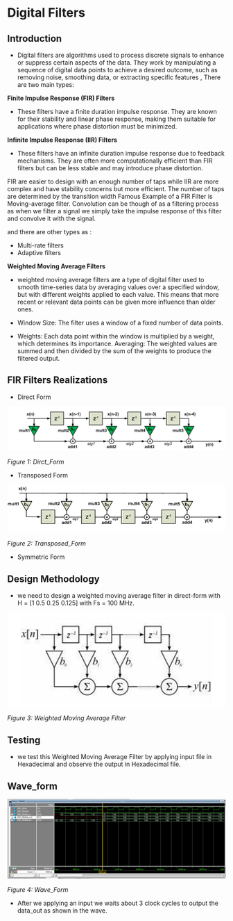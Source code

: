 # Digital Filters
## Introduction

 - Digital filters are algorithms used to process discrete signals to enhance or suppress certain aspects of the data. They work by manipulating a sequence of digital data points to achieve a desired outcome, such as removing noise, smoothing data, or extracting specific features , There are two main types:

**Finite Impulse Response (FIR) Filters**

- These filters have a finite duration impulse response. They are known for their stability and linear phase response, making them suitable for applications where phase distortion must be minimized.

**Infinite Impulse Response (IIR) Filters**

- These filters have an infinite duration impulse response due to feedback mechanisms. They are often more computationally efficient than FIR filters but can be less stable and may introduce phase distortion.

FIR are easier to design with an enough number of taps while IIR are more complex and have stability concerns but more efficient.
The number of taps are determined by the transition width 
Famous Example of a FIR Filter is Moving-average filter.
Convolution can be though of as a filtering process as when we filter a signal we simply take the impulse response of this filter and convolve it with the signal.

and there are other types as :
- Multi-rate filters
- Adaptive filters

**Weighted Moving Average Filters**

- weighted moving average filters are a type of digital filter used to smooth time-series data by averaging values over a specified window, but with different weights applied to each value. This means that more recent or relevant data points can be given more influence than older ones.

- Window Size: 
The filter uses a window of a fixed number of data points.

- Weights: 
Each data point within the window is multiplied by a weight, which determines its importance.
Averaging: The weighted values are summed and then divided by the sum of the weights to produce the filtered output.

## FIR Filters Realizations

- Direct Form

![FIR_Dirct_Form](./image/dirct_form.png)

*Figure 1: Dirct_Form*


- Transposed Form

![FIR_Transposed_Form](./image/transposed_form.png)

*Figure 2: Transposed_Form*

- Symmetric Form

## Design Methodology 

- we need to design a weighted moving average filter in direct-form with H = [1  0.5  0.25  0.125] with Fs = 100 MHz.

![Weighted Moving Average Filter](./image/weighted.png)

*Figure 3: Weighted Moving Average Filter*

## Testing 

- we test this Weighted Moving Average Filter by applying input file in Hexadecimal and observe the output in Hexadecimal file.

## Wave_form

![wave_form](./image/wave_form.png)

*Figure 4: Wave_Form*

- After we applying an input we waits about 3 clock cycles to output the data_out as shown in the wave.










